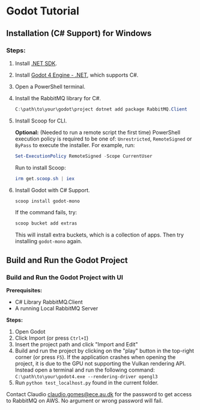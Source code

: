 # Godot Tutorial

## Installation (C# Support) for Windows


### Steps: 

1. Install [.NET SDK](https://dotnet.microsoft.com/en-us/download).
2. Install [Godot 4 Engine - .NET](https://godotengine.org/download/windows/), which supports C#.
3. Open a PowerShell terminal. 
4. Install the RabbitMQ library for C#. 
   ```powershell
   C:\path\to\your\godot\project dotnet add package RabbitMQ.Client
   ```
5. Install Scoop for CLI.
   
   **Optional:** (Needed to run a remote script the first time)
    PowerShell execution policy is required to be one of: `Unrestricted`, `RemoteSigned` or `ByPass` to execute the installer. For example, run:

    ```powershell
    Set-ExecutionPolicy RemoteSigned -Scope CurrentUser
    ```
   Run to install Scoop:
    ```powershell
    irm get.scoop.sh | iex
    ```
6. Install Godot with C# Support.
   ```powershell
   scoop install godot-mono
   ```
   If the command fails, try:
     ```powershell
     scoop bucket add extras
     ```
     This will install extra buckets, which is a collection of apps. 
     Then try installing `godot-mono` again.

## Build and Run the Godot Project

### Build and Run the Godot Project with UI

**Prerequisites:**
* C# Library RabbitMQ.Client
* A running Local RabbitMQ Server

**Steps:**
1. Open Godot
2. Click Import (or press ```Ctrl+I```)
3. Insert the project path and click "Import and Edit"
4. Build and run the project by clicking on the "play" button in the top-right corner (or press ```F5```). If the application crashes when opening the project, it is due to the GPU not supporting the Vulkan rendering API. Instead open a terminal and run the following command: ```C:\path\to\your\godot4.exe --rendering-driver opengl3```
5. Run ```python test_localhost.py``` found in the current folder.

Contact Claudio claudio.gomes@ece.au.dk for the password to get access to RabbitMQ on AWS. No argument or wrong password will fail.
